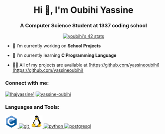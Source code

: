 <h1 align="center">Hi 👋, I'm Oubihi Yassine</h1>
<h3 align="center">A Computer Science Student at 1337 coding school</h3>
<p style="text-align: center;">
    <a href="https://github.com/oakoudad/badge42">
        <img src="https://badge.mediaplus.ma/greenbinary/youbihi" alt="youbihi's 42 stats" />
    </a>
</p>


- 🔭 I’m currently working on **School Projects**

- 🌱 I’m currently learning **C Programming Language**

- 👨‍💻 All of my projects are available at [https://github.com/yassineoubihi](https://github.com/yassineoubihi)

<h3 align="left">Connect with me:</h3>
<p align="left">
<a href="https://twitter.com/lhajyassine1" target="blank"><img align="center" src="https://raw.githubusercontent.com/rahuldkjain/github-profile-readme-generator/master/src/images/icons/Social/twitter.svg" alt="lhajyassine1" height="30" width="40" /></a>
<a href="https://linkedin.com/in/yassine-oubihi" target="blank"><img align="center" src="https://raw.githubusercontent.com/rahuldkjain/github-profile-readme-generator/master/src/images/icons/Social/linked-in-alt.svg" alt="yassine-oubihi" height="30" width="40" /></a>
</p>

<h3 align="left">Languages and Tools:</h3>
<p align="left"> <a href="https://www.cprogramming.com/" target="_blank" rel="noreferrer"> <img src="https://raw.githubusercontent.com/devicons/devicon/master/icons/c/c-original.svg" alt="c" width="40" height="40"/> </a> <a href="https://git-scm.com/" target="_blank" rel="noreferrer"> <img src="https://www.vectorlogo.zone/logos/git-scm/git-scm-icon.svg" alt="git" width="40" height="40"/> </a> <a href="https://www.linux.org/" target="_blank" rel="noreferrer"> <img src="https://raw.githubusercontent.com/devicons/devicon/master/icons/linux/linux-original.svg" alt="linux" width="40" height="40"/> </a> <a href="https://www.python.org/" target="_blank" rel="noreferrer"> <img src="https://s3.dualstack.us-east-2.amazonaws.com/pythondotorg-assets/media/community/logos/python-logo-only.png" alt="python" width="40" height="40"/> </a><a href="https://www.postgresql.org/" target="_blank" rel="noreferrer"> <img src="https://static-00.iconduck.com/assets.00/postgresql-icon-497x512-at6qw0yb.png" alt="postgresql" width="40" height="40"/> </a></p>
